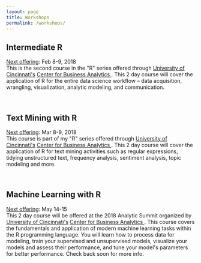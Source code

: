 ```yaml
---
layout: page
title: Workshops
permalink: /workshops/
---
```



## Intermediate R
<u>Next offering</u>: Feb 8-9, 2018 <br>
This is the second course in the "R" series offered through [University of Cincinnati's](http://www.uc.edu/) [Center for Business Analytics ](http://business.uc.edu/centers/analytics-center.html). This 2 day course will cover the application of R for the entire data science workflow – data acquisition, wrangling, visualization, analytic modeling, and communication. &nbsp;&nbsp; <a href="http://business.uc.edu/academics/centers/analytics-center/analytics-training/intermediate-R.html" style="color:black;"><i class="fa fa-folder-open" style="font-size:1em"></i></a> 

<br>

## Text Mining with R
<u>Next offering</u>: Mar 8-9, 2018 <br>
This course is part of my "R" series offered through [University of Cincinnati's](http://www.uc.edu/) [Center for Business Analytics ](http://business.uc.edu/centers/analytics-center.html). This 2 day course will cover the application of R for text mining activities such as regular expressions, tidying unstructured text, frequency analysis, sentiment analysis, topic modeling and more. &nbsp;&nbsp; <a href="http://business.uc.edu/academics/centers/analytics-center/analytics-training/text-mining-with-r.html" style="color:black;"><i class="fa fa-folder-open" style="font-size:1em"></i></a> 

<br>

## Machine Learning with R
<u>Next offering</u>: May 14-15 <br>
This 2 day course will be offered at the 2018 Analytic Summit organized by [University of Cincinnati's](http://www.uc.edu/) [Center for Business Analytics ](http://business.uc.edu/centers/analytics-center.html). This course covers the fundamentals and application of modern machine learning tasks within the R programming language. You will learn how to process data for modeling, train your supervised and unsupervised models, visualize your models and assess their performance, and tune your model's parameters for better performance. Check back soon for more info. &nbsp;&nbsp; <a href="http://www.cvent.com/events/analytics-summit-2018/custom-17-e7495678a9b343979c44bb3ee0a5169f.aspx" style="color:black;"><i class="fa fa-folder-open" style="font-size:1em"></i></a> 


